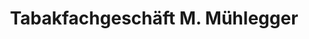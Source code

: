 ---
title: "Tabakfachgeschäft M. Mühlegger"
url: /schwaz/tabakfachgeschaeft-m-muehlegger/
shop: Tabak
---
